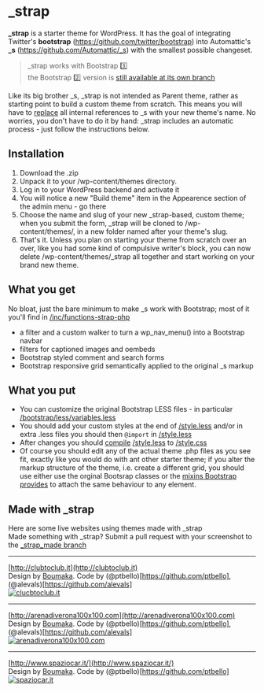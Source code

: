 _strap
======

**\_strap** is a starter theme for WordPress.
It has the goal of integrating Twitter's **bootstrap** (https://github.com/twitter/bootstrap) into Automattic's **\_s** (https://github.com/Automattic/_s) with the smallest possible changeset.

> \_strap works with Bootstrap :three:<br />
> the Bootstrap :two: version is [still available at its own branch](https://github.com/ptbello/_strap/tree/Bootstrap_2.3.2)

Like its big brother \_s, \_strap is not intended as Parent theme, rather as starting point to build a custom theme from scratch.
This means you will have to [replace](https://github.com/Automattic/_s#getting-started) all internal references to \_s with your new theme's name. No worries, you don't have to do it by hand: \_strap includes an automatic process \- just follow the instructions below.

Installation
------------
1. Download the .zip
2. Unpack it to your /wp-content/themes directory.
3. Log in to your WordPress backend and activate it
4. You will notice a new "Build theme" item in the Appearence section of the admin menu \- go there
5. Choose the name and slug of your new \_strap-based, custom theme; when you submit the form, _strap will be cloned to /wp-content/themes/, in a new folder named after your theme's slug.
6. That's it. Unless you plan on starting your theme from scratch over an over, like you had some kind of compulsive writer's block, you can now delete /wp-content/themes/_strap all together and start working on your brand new theme.

What you get
------------
No bloat, just the bare minimum to make \_s work with Bootstrap; most of it you'll find in [/inc/functions-strap-php](https://github.com/ptbello/_strap/blob/master/inc/functions-strap.php)

* a filter and a custom walker to turn a wp_nav_menu() into a Bootstrap navbar
* filters for captioned images and oembeds
* Bootstrap styled comment and search forms
* Bootstrap responsive grid semantically applied to the original _s markup

What you put
------------
* You can customize the original Bootstrap LESS files \- in particular [/bootstrap/less/variables.less](https://github.com/ptbello/_strap/blob/master/bootstrap/less/variables.less)
* You should add your custom styles at the end of [/style.less](https://github.com/ptbello/_strap/blob/master/style.less) and/or in extra .less files you should then `@import` in [/style.less](https://github.com/ptbello/_strap/blob/master/style.less)
* After changes you should [compile](http://lesscss.org/usage) [/style.less](https://github.com/ptbello/_strap/blob/master/style.less) to [/style.css](https://github.com/ptbello/_strap/blob/master/style.css)
* Of course you should edit any of the actual theme .php files as you see fit, exactly like you would do with ant other starter theme; if you alter the markup structure of the theme, i.e. create a different grid, you should use either use the orginal Bootsrap classes or the [mixins Bootstrap provides](http://getbootstrap.com/css/#grid-less) to attach the same behaviour to any element.

Made with \_strap
------------
Here are some live websites using themes made with \_strap<br />
Made something with \_strap? Submit a pull request with your screenshot to the [\_strap_made branch](https://github.com/ptbello/_strap/tree/_strap_made)

---


[http://clubtoclub.it](http://clubtoclub.it)<br />
Design by [Boumaka](http://www.boumaka.it/). Code by (@ptbello)[https://github.com/ptbello], (@alevals)[https://github.com/alevals]<br />
[![clucbtoclub.it](https://raw.github.com/ptbello/_strap/_strap_made/clubtoclub.jpg)](http://clubtoclub.it)

---

[http://arenadiverona100x100.com](http://arenadiverona100x100.com)<br />
Design by [Boumaka](http://www.boumaka.it/). Code by (@ptbello)[https://github.com/ptbello], (@alevals)[https://github.com/alevals]<br />
[![arenadiverona100x100.com](https://raw.github.com/ptbello/_strap/_strap_made/arenadiverona100x100.jpg)](http://arenadiverona100x100.com)

---

[http://www.spaziocar.it/](http://www.spaziocar.it/)<br />
Design by [Boumaka](http://www.boumaka.it/). Code by (@ptbello)[https://github.com/ptbello]<br />
[![spaziocar.it](https://raw.github.com/ptbello/_strap/_strap_made/spaziocar.jpg)](http://www.spaziocar.it/)

